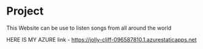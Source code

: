 # Project
This Website can be use to listen songs from all around the world

HERE IS MY AZURE link - https://jolly-cliff-096587810.1.azurestaticapps.net
